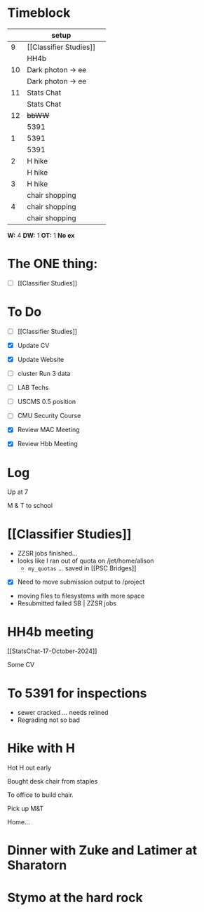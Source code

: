 # Timeblock

|     | setup                  |     |
| --- | ---------------------- | --- |
| 9   | [[Classifier Studies]] |     |
|     | HH4b                   |     |
| 10  | Dark photon -> ee      |     |
|     | Dark photon -> ee      |     |
| 11  | Stats Chat             |     |
|     | Stats Chat             |     |
| 12  | ~~bbWW~~               |     |
|     | 5391                   |     |
| 1   | 5391                   |     |
|     | 5391                   |     |
| 2   | H hike                 |     |
|     | H hike                 |     |
| 3   | H hike                 |     |
|     | chair shopping         |     |
| 4   | chair shopping         |     |
|     | chair shopping         |     |

**W:** 4 
**DW:** 1
**OT:** 1
**No ex**

# The ONE thing: 
- [ ] [[Classifier Studies]]


# To Do
- [ ] [[Classifier Studies]]
- [x] Update CV  
- [x] Update Website
- [ ] cluster Run 3 data
- [ ] LAB Techs
- [ ] USCMS 0.5 position
- [ ] CMU Security Course
- [x] Review MAC Meeting
- [x] Review Hbb Meeting


# Log

Up at 7 

M & T to school 

# [[Classifier Studies]]
- ZZSR jobs finished...
- looks like I ran out of quota on /jet/home/alison
	- `my_quotas` ... saved in [[PSC Bridges]]
- [x] Need to move submission output to /project
- moving files to filesystems with more space
- Resubmitted failed SB | ZZSR jobs

# HH4b meeting


[[StatsChat-17-October-2024]]


Some CV


# To 5391 for inspections
- sewer cracked ... needs relined
- Regrading not so bad

# Hike with H

Hot H out early

Bought desk chair from staples 

To office to build chair. 

Pick up M&T 

Home... 

# Dinner with Zuke and Latimer at Sharatorn 

# Stymo at the hard rock 

